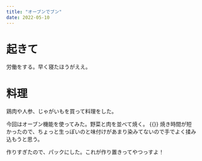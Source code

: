 ```yaml
---
title: "オーブンでブン"
date: 2022-05-10
---
```


# 起きて
労働をする。早く寝たほうがええ。
# 料理
鶏肉や人参、じゃがいもを買って料理をした。

今回はオーブン機能を使ってみた。野菜と肉を並べて焼く。
{{<tweet user="dango_bot" id="1524027329865039872">}}
焼き時間が短かったので、ちょっと生っぽいのと味付けがあまり染みてないので手でよく揉み込もうと思う。

作りすぎたので、パックにした。これが作り置きってやつっすよ！